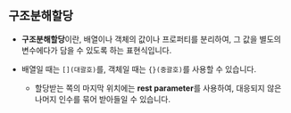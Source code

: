 ## 구조분해할당

- **구조분해할당**이란, 배열이나 객체의 값이나 프로퍼티를 분리하여, 그 값을 별도의 변수에다가 담을 수 있도록 하는 표현식입니다.

- 배열일 때는 ```[](대괄호)```를, 객체일 때는 ```{}(중괄호)```를 사용할 수 있습니다.
    - 할당받는 쪽의 마지막 위치에는 **rest parameter**를 사용하여, 대응되지 않은 나머지 인수를 묶어 받아들일 수 있습니다.